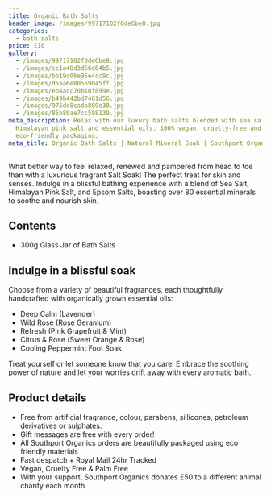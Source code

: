 ```yaml
---
title: Organic Bath Salts
header_image: /images/99717102f0de6be8.jpg
categories:
  - bath-salts
price: £10
gallery:
  - /images/99717102f0de6be8.jpg
  - /images/cc1a48d3d56d64b5.jpg
  - /images/bb19c06e95e4cc9c.jpg
  - /images/d5aa6e80569045ff.jpg
  - /images/eb4acc70b10f899e.jpg
  - /images/b49b442bd7461d56.jpg
  - /images/975de8cada889e30.jpg
  - /images/85b8bae7cc598139.jpg
meta_description: Relax with our luxury bath salts blended with sea salt,
  Himalayan pink salt and essential oils. 100% vegan, cruelty-free and
  eco-friendly packaging.
meta_title: Organic Bath Salts | Natural Mineral Soak | Southport Organics
---
```

What better way to feel relaxed, renewed and pampered from head to toe than with a luxurious fragrant Salt Soak! The perfect treat for skin and senses. Indulge in a blissful bathing experience with a blend of Sea Salt, Himalayan Pink Salt, and Epsom Salts, boasting over 80 essential minerals to soothe and nourish skin.

## Contents

- 300g Glass Jar of Bath Salts

## Indulge in a blissful soak

Choose from a variety of beautiful fragrances, each thoughtfully handcrafted with organically grown essential oils:

- Deep Calm (Lavender)
- Wild Rose (Rose Geranium)
- Refresh (Pink Grapefruit & Mint)
- Citrus & Rose (Sweet Orange & Rose)
- Cooling Peppermint Foot Soak

Treat yourself or let someone know that you care! Embrace the soothing power of nature and let your worries drift away with every aromatic bath.

## Product details

- Free from artificial fragrance, colour, parabens, sillicones, petroleum derivatives or sulphates.
- Gift messages are free with every order!
- All Southport Organics orders are beautifully packaged using eco friendly materials
- Fast despatch + Royal Mail 24hr Tracked
- Vegan, Cruelty Free & Palm Free
- With your support, Southport Organics donates £50 to a different animal charity each month
